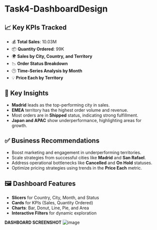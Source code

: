 # Task4-DashboardDesign

## 📈 Key KPIs Tracked
- 💰 **Total Sales**: 10.03M
- 📦 **Quantity Ordered**: 99K
- 🌍 **Sales by City, Country, and Territory**
- 📉 **Order Status Breakdown**
- 🕒 **Time-Series Analysis by Month**
- 💡 **Price Each by Territory**

## 🧠 Key Insights
- **Madrid** leads as the top-performing city in sales.
- **EMEA** territory has the highest order volume and revenue.
- Most orders are in **Shipped** status, indicating strong fulfillment.
- **Japan and APAC** show underperformance, highlighting areas for growth.

## ✅ Business Recommendations
- Boost marketing and engagement in underperforming territories.
- Scale strategies from successful cities like **Madrid** and **San Rafael**.
- Address operational bottlenecks like **Cancelled** and **On Hold** statuses.
- Optimize pricing strategies using trends in the **Price Each** metric.

## 🖼 Dashboard Features
- **Slicers** for Country, City, Month, and Status
- **Cards** for KPIs (Sales, Quantity Ordered)
- **Charts**: Bar, Donut, Line, Pie, and Area
- **Interactive Filters** for dynamic exploration


**DASHBOARD SCREENSHOT**
![image](https://github.com/user-attachments/assets/eef3f02a-006c-406c-95b2-833ab1fbaaee)
